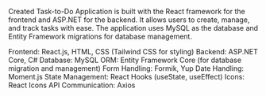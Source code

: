 Created Task-to-Do Application is built with the React framework for the frontend and ASP.NET for the backend. It allows users to create, manage, and track tasks with ease. The application uses MySQL as the database and Entity Framework migrations for database management.

Frontend: React.js, HTML, CSS (Tailwind CSS for styling)
Backend: ASP.NET Core, C#
Database: MySQL
ORM: Entity Framework Core (for database migration and management)
Form Handling: Formik, Yup
Date Handling: Moment.js
State Management: React Hooks (useState, useEffect)
Icons: React Icons
API Communication: Axios
